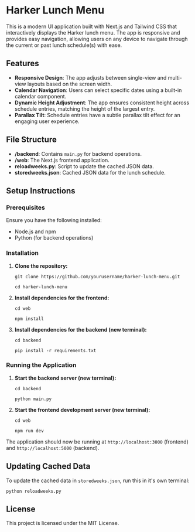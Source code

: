 # Harker Lunch Menu

This is a modern UI application built with Next.js and Tailwind CSS that interactively displays the Harker lunch menu. The app is responsive and provides easy navigation, allowing users on any device to navigate through the current or past lunch schedule(s) with ease.

## Features

- **Responsive Design**: The app adjusts between single-view and multi-view layouts based on the screen width.
- **Calendar Navigation**: Users can select specific dates using a built-in calendar component.
- **Dynamic Height Adjustment**: The app ensures consistent height across schedule entries, matching the height of the largest entry.
- **Parallax Tilt**: Schedule entries have a subtle parallax tilt effect for an engaging user experience.

## File Structure

- **/backend**: Contains `main.py` for backend operations.
- **/web**: The Next.js frontend application.
- **reloadweeks.py**: Script to update the cached JSON data.
- **storedweeks.json**: Cached JSON data for the lunch schedule.

## Setup Instructions

### Prerequisites

Ensure you have the following installed:

- Node.js and npm
- Python (for backend operations)

### Installation

1. **Clone the repository:**

   `git clone https://github.com/yourusername/harker-lunch-menu.git`

   `cd harker-lunch-menu`

2. **Install dependencies for the frontend:**

   `cd web`

   `npm install`

3. **Install dependencies for the backend (new terminal):**

   `cd backend`

   `pip install -r requirements.txt`

### Running the Application

1. **Start the backend server (new terminal):**

   `cd backend`

   `python main.py`

2. **Start the frontend development server (new terminal):**

   `cd web`

   `npm run dev`

The application should now be running at `http://localhost:3000` (frontend) and `http://localhost:5000` (backend).

## Updating Cached Data

To update the cached data in `storedweeks.json`, run this in it's own terminal:

   `python reloadweeks.py`

## License
This project is licensed under the MIT License.